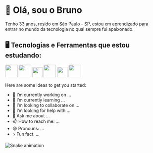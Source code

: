 # 👋 Olá, sou o Bruno


Tenho 33 anos, resido em São Paulo - SP, estou em aprendizado para entrar no mundo da tecnologia no qual sempre fui apaixonado.

## 🖥️ Tecnologias e Ferramentas que estou estudando:
<img src="https://cdn.jsdelivr.net/gh/devicons/devicon@latest/icons/html5/html5-plain-wordmark.svg" width="40" heigth="40" /> <img src="https://cdn.jsdelivr.net/gh/devicons/devicon@latest/icons/css3/css3-plain-wordmark.svg" width="40" heigth="40" /> <img src="https://cdn.jsdelivr.net/gh/devicons/devicon@latest/icons/javascript/javascript-plain.svg" width="32" heigth="32" /> <img src="https://cdn.jsdelivr.net/gh/devicons/devicon@latest/icons/java/java-plain-wordmark.svg" width="40" heigth="40" /> <img src="https://cdn.jsdelivr.net/gh/devicons/devicon@latest/icons/git/git-original.svg" width="33" heigth="33" /> <img src="https://cdn.jsdelivr.net/gh/devicons/devicon@latest/icons/github/github-original.svg" width="40" heigth="40" />
 

Here are some ideas to get you started:

- 🔭 I’m currently working on ...
- 🌱 I’m currently learning ...
- 👯 I’m looking to collaborate on ...
- 🤔 I’m looking for help with ...
- 💬 Ask me about ...
- 📫 How to reach me: ...
- 😄 Pronouns: ...
- ⚡ Fun fact: ...

![Snake animation](https://github.com/BrunoGustavo92/BrunoGustavo92/blob/output/github-contribution-grid-snake.svg)
